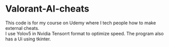 # Valorant-AI-cheats
This code is for my course on Udemy where I tech people how to make external cheats.  
I use Yolov5 in Nvidia Tensorrt format to optimize speed. The program also has a Ui using tkinter.
